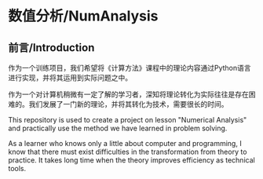 # 数值分析/NumAnalysis

## 前言/Introduction
作为一个训练项目，我们希望将《计算方法》课程中的理论内容通过Python语言进行实现，并将其运用到实际问题之中。

作为一个对计算机稍微有一定了解的学习者，深知将理论转化为实际往往是存在困难的。我们发展了一门新的理论，并将其转化为技术，需要很长的时间。

This repository is used to create a project on lesson "Numerical Analysis" and practically use the method we have learned in problem solving.

As a learner who knows only a little about computer and programming, I know that there must exist difficulties in the transformation from theory to practice. It takes long time when the theory improves efficiency as technical tools.
